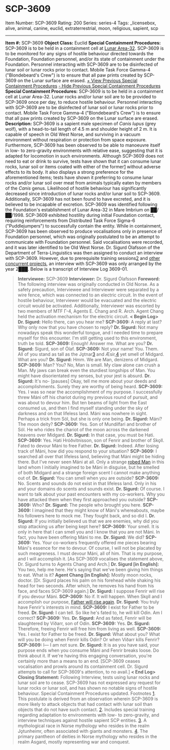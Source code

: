 # SCP-3609
Item Number: SCP-3609
Rating: 200
Series: series-4
Tags: _licensebox, alive, animal, canine, euclid, extraterrestrial, moon, religious, sapient, scp

---

**Item #:** SCP-3609
**Object Class:** Euclid
**Special Containment Procedures:** SCP-3609 is to be held in a containment cell at [Lunar Area-32](/secure-facility-dossier-lunar-area-32). SCP-3609 is to be monitored for any signs of hostile behaviour directed towards the Foundation, Foundation personnel, and/or its state of containment under the Foundation.
Personnel interacting with SCP-3609 are to be disinfected of lunar soil or lunar rocks prior to contact.
Mobile Task Force Gamma-4 ("Blondebeard's Crew") is to ensure that all paw prints created by SCP-3609 on the Lunar surface are erased.
[\+ View Previous Special Containment Procedures](javascript:;)
[\- Hide Previous Special Containment Procedures](javascript:;)
**Special Containment Procedures:** SCP-3609 is to be held in a containment cell at Lunar Area-32. Lunar rocks and/or lunar soil are to be provided to SCP-3609 once per day, to reduce hostile behaviour.
Personnel interacting with SCP-3609 are to be disinfected of lunar soil or lunar rocks prior to contact.
Mobile Task Force Gamma-4 ("Blondebeard's Crew") is to ensure that all paw prints created by SCP-3609 on the Lunar surface are erased.
**Description:** SCP-3609 is a sapient male specimen of _Canis lupus_ (grey wolf), with a head-to-tail length of 4.5 m and shoulder height of 2 m. It is capable of speech in Old West Norse, and surviving in a vacuum environment without respiration or protection from space exposure. Furthermore, SCP-3609 has been observed to be able to manoeuvre itself in low- to zero-gravity environments with relative ease, suggesting that it is adapted for locomotion in such environments.
Although SCP-3609 does not need to eat or drink to survive, tests have shown that it can consume lunar rocks, lunar soil or items coated with either of the former[1](javascript:;) without adverse effects to its body. It also displays a strong preference for the aforementioned items; tests have shown it preferring to consume lunar rocks and/or lunar soil over meat from animals typically eaten by members of the _Canis_ genus. Likelihood of hostile behaviour has significantly decreased since introduction of lunar rocks and/or lunar soil to SCP-3609. Additionally, SCP-3609 has not been found to have excreted, and it is believed to be incapable of excretion.
SCP-3609 was identified following the Foundation's establishment of Lunar Area-32 in Mare Imbrium on ██/██/1998. SCP-3609 exhibited hostility during initial Foundation contact, requiring reinforcements from Distributed Task Force Sigma-6 ("Puddlejumpers") to successfully contain the entity.
While in containment, SCP-3609 has been observed to produce vocalisations only in presence of Foundation personnel, which was originally postulated to be an attempt to communicate with Foundation personnel. Said vocalisations were recorded, and it was later identified to be Old West Norse.
Dr. Sigurd Ólafsson of the Department of Terra-Linguistics was then assigned to conduct an interview with SCP-3609. However, due to prerequisite training sessions[2](javascript:;) and [other concurrent projects](/scp-287), an interview with SCP-3609 was only arranged by the year 2███. Below is a transcript of Interview Log 3609-01.
> **Interviewee:** SCP-3609
> **Interviewer:** Dr. Sigurd Ólafsson
> **Foreword:** The following interview was originally conducted in Old Norse. As a safety precaution, Interviewee and Interviewer were separated by a wire fence, which was connected to an electric circuit. In the event of hostile behaviour, Interviewer would be evacuated and the electric circuit would be activated.
> Additionally, Interviewer was escorted by two members of MTF Γ-4, Agents E. Chang and R. Arch. Agent Chang held the activation mechanism for the electric circuit.
> **< Begin Log>**
> **Dr. Sigurd:** Hello there, can you hear me?
> **SCP-3609:** A reply at last? Why only now that you have chosen to reply?
> **Dr. Sigurd:** Not many nowadays speak this wonderful tongue, and I needed time to prepare myself for this encounter. I'm still getting used to this environment, truth be told.
> **SCP-3609:** Enough! Answer me. What are you?
> **Dr. Sigurd:** Sigurd, son of Ólaf.
> **SCP-3609:** Not your name! You. Them. All of you stand as tall as the Jǫtnar[3](javascript:;) and Æsir,[4](javascript:;) yet smell of Midgard. What are you?
> **Dr. Sigurd:** Hmm. We are Man, denizens of Midgard.
> **SCP-3609:** Man? You? No, Man is small. My claw alone can crush a Man. My jaws can break even the sturdiest longships of Man. You might have disorientated my senses, but your jest is absurd.
> **Dr. Sigurd:** It's no- [pauses] Okay, tell me more about your deeds and accomplishments. Surely they are worthy of being heard.
> **SCP-3609:** Yes. I was so near the accomplishment of my purpose. I successfully threw Máni off his chariot during my previous round of pursuit, and was about to devour him. But ten beams of light from the East consumed us, and then I find myself standing under the sky of darkness and on that lifeless land. Máni was nowhere in sight. Perhaps a trick from Sól, but she is only one being.
> **Dr. Sigurd:** Máni? The moon deity?
> **SCP-3609:** Yes. Son of Mundilfari and brother of Sól. He who rides the chariot of the moon across the darkened heavens over Midgard.
> **Dr. Sigurd:** In that case, you must be Hati.
> **SCP-3609:** Yes. Hati Hróðvitnisson, son of Fenrir and brother of Skǫll. Fated to devour Máni to free Father.
> **Dr. Sigurd:** Indeed. After losing track of Máni, how did you respond to your situation?
> **SCP-3609:** I searched all over that lifeless land, believing that Máni might be hiding there. But I've never seen Máni at all. Only a strange [robed Man](/scp-2686) in this land whom I initially imagined to be Máni in disguise, but he smelled of both Midgard and a strange foreign scent I cannot make anything out of.
> **Dr. Sigurd:** You can smell when you are outside?
> **SCP-3609:** No. Scents and sounds do not exist in that lifeless land. Only in his and your domains do scents and sounds exist.
> **Dr. Sigurd:** Of course. I want to talk about your past encounters with my co-workers. Why you have attacked them when they first approached you outside?
> **SCP-3609:** Who?
> **Dr. Sigurd:** The people who brought you here.
> **SCP-3609:** I imagined that they might know of Máni's whereabouts, maybe his followers here to mock me. They fought back, and so did I.
> **Dr. Sigurd:** If you initially believed us that we are enemies, why did you stop attacking us after being kept here?
> **SCP-3609:** Your smell. It is only in here that I can smell you and I know that you are not Máni. In fact, you have been offering Máni to me.
> **Dr. Sigurd:** We did?
> **SCP-3609:** Yes. Your co-workers frequently offered me pieces bearing Máni's essence for me to devour. Of course, I will not be placated by such meagreness. I must devour Máni, all of him. That is my purpose, and I will accomplish it.
> [As SCP-3609 vocalises the statement above, Dr. Sigurd turns to Agents Chang and Arch.]
> **Dr. Sigurd [in English]:** You two, help me here. He's saying that we've been giving him things to eat. What is it?
> **Agent Chang [in English]:** Mostly moon rocks, doctor.
> [Dr. Sigurd places his palm on his forehead while shaking his head for two seconds. After which, he removes his hand from his face, and faces SCP-3609 again.]
> **Dr. Sigurd:** I suppose Fenrir will rise if you devour Máni.
> **SCP-3609:** No if. It will happen. When Skǫll and I accomplish our purpose, [Father will rise again](/lte-2712-bosch).
> **Dr. Sigurd:** You truly have Fenrir's interests in mind.
> **SCP-3609:** I exist for Father to be freed.
> **Dr. Sigurd:** I can tell. So like he's fated to, he will kill Odin. Am I correct?
> **SCP-3609:** Yes.
> **Dr. Sigurd:** And as fated, Fenrir will be slaughtered by Víðarr, son of Odin.
> **SCP-3609:** Yes.
> **Dr. Sigurd:** Therefore, freeing Fenrir will free him from living as well.
> **SCP-3609:** Yes. I exist for Father to be freed.
> **Dr. Sigurd:** What about you? What will you be doing when Fenrir kills Odin? Or when Víðarr kills Fenrir?
> **SCP-3609:** I― I am not sure.
> **Dr. Sigurd:** It is as you have said, your purpose ends when you consume Máni and Fenrir breaks loose. Do think about it. If we're having this engaging conversation, you're certainly more than a means to an end.
> [SCP-3609 ceases vocalisation and prowls around its containment cell. Dr. Sigurd attempts to call for SCP-3609's attention, to no avail.]
> **< End Log>**
> **Closing Statement:** Following Interview, tests using lunar rocks and lunar soil are to cease. SCP-3609 has not expressed any request for lunar rocks or lunar soil, and has shown no notable signs of hostile behaviour. Special Containment Procedures updated.
Footnotes
[1](javascript:;). This postulate is derived from an observation wherein SCP-3609 is more likely to attack objects that had contact with lunar soil than objects that do not have such contact.
[2](javascript:;). Includes special training regarding adaptation to environments with low- to zero-gravity, and interview techniques against hostile sapient SCP entities.
[3](javascript:;). A mythological race in Norse mythology who resides in the realm Jǫtunheimr, often associated with giants and monsters.
[4](javascript:;). The primary pantheon of deities in Norse mythology who resides in the realm Asgard, mostly representing war and conquest.